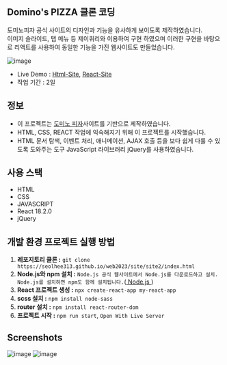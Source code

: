 ## Domino's PIZZA 클론 코딩

도미노피자 공식 사이트의 디자인과 기능을 유사하게 보이도록 제작하였습니다.<Br>
이미지 슬라이드, 탭 메뉴 등 제이쿼리와 이용하여 구현 하였으며 이러한 구현을 바탕으로 리액트를 사용하여 동일한 기능을 가진 웹사이트도 만들었습니다.

![image](https://github.com/seolhee313/domino_site/assets/125417882/08cc520c-efb0-43b4-9503-b742408a9690)

- Live Demo : [Html-Site](https://seolhee313.github.io/web2023/site/site2/index.html),
  [React-Site](https://sitedomino-react01.netlify.app/)
- 작업 기간 : 2일

## 정보

- 이 프로젝트는 [도미노 피자](https://web.dominos.co.kr/main)사이트를 기반으로 제작하였습니다.
- HTML, CSS, REACT 작업에 익숙해지기 위해 이 프로젝트를 시작했습니다.
- HTML 문서 탐색, 이벤트 처리, 애니메이션, AJAX 호출 등을 보다 쉽게 다룰 수 있도록 도와주는 도구 JavaScript 라이브러리 jQuery를 사용하였습니다.

## 사용 스택

- HTML
- CSS
- JAVASCRIPT
- React 18.2.0
- jQuery

## 개발 환경 프로젝트 실행 방법

1. **레포지토리 클론 :** `git clone https://seolhee313.github.io/web2023/site/site2/index.html`
2. **Node.js와 npm 설치 :** `Node.js 공식 웹사이트에서 Node.js를 다운로드하고 설치. Node.js를 설치하면 npm도 함께 설치됩니다.`([ Node.js ](https://nodejs.org))
3. **React 프로젝트 생성 :** `npx create-react-app my-react-app`
4. **scss 설치 :** `npm install node-sass`
5. **router 설치 :** `npm install react-router-dom`
6. **프로젝트 시작 :** `npm run start`, `Open With Live Server`

## Screenshots

![image](https://github.com/seolhee313/domino_site/assets/125417882/1b5e3b3c-0527-4cf7-b30d-0074a86aa130)
![image](https://github.com/seolhee313/domino_site/assets/125417882/475f55f1-fd2a-4acd-bc23-bed0df460357)
